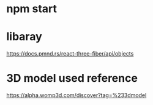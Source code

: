 # npm start
# libaray
https://docs.pmnd.rs/react-three-fiber/api/objects

# 3D model used reference
https://alpha.womp3d.com/discover?tag=%233dmodel

